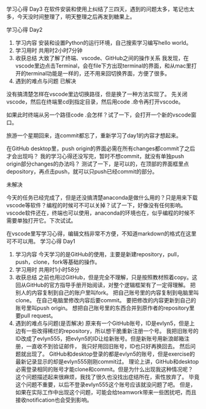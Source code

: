 学习心得 Day3
在软件安装和使用上纠结了三四天，遇到的问题太多，笔记也太多，今天没时间整理了，明天整理之后再发到糖果上。

学习心得 Day2

1. 学习内容
安装和设置Python的运行环境，自己搜索学习编写hello world。
2. 学习用时
共用时2小时7分钟
3. 收获总结
大致了解了终端、vscode、GitHub之间的操作关系
我发现，在vscode里边点击Terminal，会在file下方出现terminal的界面，和从mac里打开的terminal功能是一样的，还不用来回切换界面，方便了很多。
4. 遇到的难点与问题
已解决

没有搞清楚怎样在vscode里边切换路径，但是换了一种方法实现了。
先关闭vscode，然后在终端里cd到指定目录，然后用code .命令再打开vscode。

如果此时终端从另一个路径code .会怎样？试了一下，会打开一个新的vscode窗口。

旅游一个星期回来，连commit都忘了，重新学习了day1的内容才想起来。

在GitHub desktop里，push origin的界面必需在所有changes都commit了之后才会出现吗？
我的学习心得还没写完，暂时不想commit，就没有单独push origin部分changes的办法吗？
测试了一下，是可以的，在顶部的界面框里点depository，再点击push，就可以只push已经commit的部分。

未解决

今天的任务已经完成了，但是还没搞清楚anaconda是做什么用的？只是用来下载vscode等软件？编程的时候可不可以关掉？试了一下，好像没有任何影响。vscode软件还在，终端也可以使用，anaconda的环境也在，似乎编程的时候不需要单独打开它。下次试试。

在vscode里写学习心得，编辑文档非常不方便，不知道markdown的格式在这里可不可以用。
学习心得 Day1

1. 学习内容
今天学习的是GitHub的使用，主要是新建repository，pull，push，clone，fork等基础的操作。
2. 学习⽤时
共用时1小时58分
3. 收获总结
之前也用过GitHub，但是完全不理解，只是按照教材照着copy。这回从GitHub的官方指导手册开始阅读，对整个逻辑框架有了一定得理解。
把别人的内容复制到自己的账户里叫fork。
把自己账号里的内容复制到电脑里叫clone。
在自己电脑里修改内容后要commit。
要把修改的内容更新到自己的账号里叫push origin。
想把自己账号里的东西合并到原作者的repository里要pull request。
4. 遇到的难点与问题(是否解决)
原来有一个GitHub账号，ID是evlyn5，但是上边有一些改得稀烂的repository，所以想干脆重新注册一个号。
我把旧账号的ID改成了evlyn555，把evlyn5的ID让给新账号。但是新账号用新浪邮箱注册，一直收不到验证邮件，
我只好用回旧账号，ID也只好再换回去。
然后问题就出现了。
GitHub和desktop登录的都是evlyn5的账号，但是exercise的最新记录显示的却是evlyn555刚刚commit过。
理论上讲，GitHub和desktop必需登录相同的账号才能clone和commit。但是为什么出现我这种情况呢？
这个问题描述起来很麻烦，我找了很久也没找出症结所在，索性放弃了。
毕竟这个问题不重要，以后不登录evlyn555这个账号应该就没问题了吧。
但是，如果在实际工作中出现这个问题，可能会给teamwork带来一些困扰吧，而且接收notification也会受到影响。
